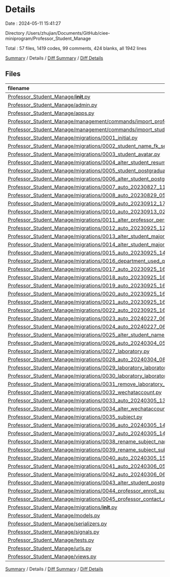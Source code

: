 # Details

Date : 2024-05-11 15:41:27

Directory /Users/zhujian/Documents/GitHub/ciee-miniprogram/Professor_Student_Manage

Total : 57 files,  1419 codes, 99 comments, 424 blanks, all 1942 lines

[Summary](results.md) / Details / [Diff Summary](diff.md) / [Diff Details](diff-details.md)

## Files
| filename | language | code | comment | blank | total |
| :--- | :--- | ---: | ---: | ---: | ---: |
| [Professor_Student_Manage/__init__.py](/Professor_Student_Manage/__init__.py) | Python | 0 | 0 | 1 | 1 |
| [Professor_Student_Manage/admin.py](/Professor_Student_Manage/admin.py) | Python | 35 | 2 | 14 | 51 |
| [Professor_Student_Manage/apps.py](/Professor_Student_Manage/apps.py) | Python | 7 | 1 | 4 | 12 |
| [Professor_Student_Manage/management/commands/import_professors.py](/Professor_Student_Manage/management/commands/import_professors.py) | Python | 48 | 3 | 11 | 62 |
| [Professor_Student_Manage/management/commands/import_students.py](/Professor_Student_Manage/management/commands/import_students.py) | Python | 36 | 4 | 8 | 48 |
| [Professor_Student_Manage/migrations/0001_initial.py](/Professor_Student_Manage/migrations/0001_initial.py) | Python | 74 | 1 | 7 | 82 |
| [Professor_Student_Manage/migrations/0002_student_name_fk_search.py](/Professor_Student_Manage/migrations/0002_student_name_fk_search.py) | Python | 12 | 1 | 6 | 19 |
| [Professor_Student_Manage/migrations/0003_student_avatar.py](/Professor_Student_Manage/migrations/0003_student_avatar.py) | Python | 12 | 1 | 6 | 19 |
| [Professor_Student_Manage/migrations/0004_alter_student_resume.py](/Professor_Student_Manage/migrations/0004_alter_student_resume.py) | Python | 12 | 1 | 6 | 19 |
| [Professor_Student_Manage/migrations/0005_student_postgraduate_type.py](/Professor_Student_Manage/migrations/0005_student_postgraduate_type.py) | Python | 12 | 1 | 6 | 19 |
| [Professor_Student_Manage/migrations/0006_alter_student_postgraduate_type.py](/Professor_Student_Manage/migrations/0006_alter_student_postgraduate_type.py) | Python | 12 | 1 | 6 | 19 |
| [Professor_Student_Manage/migrations/0007_auto_20230827_1101.py](/Professor_Student_Manage/migrations/0007_auto_20230827_1101.py) | Python | 16 | 1 | 6 | 23 |
| [Professor_Student_Manage/migrations/0008_auto_20230829_0543.py](/Professor_Student_Manage/migrations/0008_auto_20230829_0543.py) | Python | 27 | 1 | 6 | 34 |
| [Professor_Student_Manage/migrations/0009_auto_20230912_1751.py](/Professor_Student_Manage/migrations/0009_auto_20230912_1751.py) | Python | 17 | 1 | 6 | 24 |
| [Professor_Student_Manage/migrations/0010_auto_20230913_0206.py](/Professor_Student_Manage/migrations/0010_auto_20230913_0206.py) | Python | 22 | 1 | 6 | 29 |
| [Professor_Student_Manage/migrations/0011_alter_professor_personal_page.py](/Professor_Student_Manage/migrations/0011_alter_professor_personal_page.py) | Python | 12 | 1 | 6 | 19 |
| [Professor_Student_Manage/migrations/0012_auto_20230925_1229.py](/Professor_Student_Manage/migrations/0012_auto_20230925_1229.py) | Python | 22 | 1 | 6 | 29 |
| [Professor_Student_Manage/migrations/0013_alter_student_major_direction.py](/Professor_Student_Manage/migrations/0013_alter_student_major_direction.py) | Python | 12 | 1 | 6 | 19 |
| [Professor_Student_Manage/migrations/0014_alter_student_major_direction.py](/Professor_Student_Manage/migrations/0014_alter_student_major_direction.py) | Python | 12 | 1 | 6 | 19 |
| [Professor_Student_Manage/migrations/0015_auto_20230925_1429.py](/Professor_Student_Manage/migrations/0015_auto_20230925_1429.py) | Python | 57 | 1 | 6 | 64 |
| [Professor_Student_Manage/migrations/0016_department_used_quota.py](/Professor_Student_Manage/migrations/0016_department_used_quota.py) | Python | 12 | 1 | 6 | 19 |
| [Professor_Student_Manage/migrations/0017_auto_20230925_1615.py](/Professor_Student_Manage/migrations/0017_auto_20230925_1615.py) | Python | 47 | 1 | 6 | 54 |
| [Professor_Student_Manage/migrations/0018_auto_20230925_1615.py](/Professor_Student_Manage/migrations/0018_auto_20230925_1615.py) | Python | 17 | 1 | 6 | 24 |
| [Professor_Student_Manage/migrations/0019_auto_20230925_1618.py](/Professor_Student_Manage/migrations/0019_auto_20230925_1618.py) | Python | 17 | 1 | 6 | 24 |
| [Professor_Student_Manage/migrations/0020_auto_20230925_1619.py](/Professor_Student_Manage/migrations/0020_auto_20230925_1619.py) | Python | 15 | 1 | 6 | 22 |
| [Professor_Student_Manage/migrations/0021_auto_20230925_1626.py](/Professor_Student_Manage/migrations/0021_auto_20230925_1626.py) | Python | 34 | 1 | 6 | 41 |
| [Professor_Student_Manage/migrations/0022_auto_20230925_1632.py](/Professor_Student_Manage/migrations/0022_auto_20230925_1632.py) | Python | 34 | 1 | 6 | 41 |
| [Professor_Student_Manage/migrations/0023_auto_20240227_0600.py](/Professor_Student_Manage/migrations/0023_auto_20240227_0600.py) | Python | 26 | 1 | 6 | 33 |
| [Professor_Student_Manage/migrations/0024_auto_20240227_0601.py](/Professor_Student_Manage/migrations/0024_auto_20240227_0601.py) | Python | 17 | 1 | 6 | 24 |
| [Professor_Student_Manage/migrations/0025_alter_student_name.py](/Professor_Student_Manage/migrations/0025_alter_student_name.py) | Python | 12 | 1 | 6 | 19 |
| [Professor_Student_Manage/migrations/0026_auto_20240304_0500.py](/Professor_Student_Manage/migrations/0026_auto_20240304_0500.py) | Python | 27 | 1 | 6 | 34 |
| [Professor_Student_Manage/migrations/0027_laboratory.py](/Professor_Student_Manage/migrations/0027_laboratory.py) | Python | 21 | 1 | 6 | 28 |
| [Professor_Student_Manage/migrations/0028_auto_20240304_0841.py](/Professor_Student_Manage/migrations/0028_auto_20240304_0841.py) | Python | 17 | 1 | 6 | 24 |
| [Professor_Student_Manage/migrations/0029_laboratory_laboratory_leader.py](/Professor_Student_Manage/migrations/0029_laboratory_laboratory_leader.py) | Python | 13 | 1 | 6 | 20 |
| [Professor_Student_Manage/migrations/0030_laboratory_laboratory_member.py](/Professor_Student_Manage/migrations/0030_laboratory_laboratory_member.py) | Python | 12 | 1 | 6 | 19 |
| [Professor_Student_Manage/migrations/0031_remove_laboratory_laboratory_member.py](/Professor_Student_Manage/migrations/0031_remove_laboratory_laboratory_member.py) | Python | 11 | 1 | 6 | 18 |
| [Professor_Student_Manage/migrations/0032_wechataccount.py](/Professor_Student_Manage/migrations/0032_wechataccount.py) | Python | 18 | 1 | 6 | 25 |
| [Professor_Student_Manage/migrations/0033_auto_20240305_1350.py](/Professor_Student_Manage/migrations/0033_auto_20240305_1350.py) | Python | 23 | 1 | 6 | 30 |
| [Professor_Student_Manage/migrations/0034_alter_wechataccount_session_key.py](/Professor_Student_Manage/migrations/0034_alter_wechataccount_session_key.py) | Python | 12 | 1 | 6 | 19 |
| [Professor_Student_Manage/migrations/0035_subject.py](/Professor_Student_Manage/migrations/0035_subject.py) | Python | 21 | 1 | 6 | 28 |
| [Professor_Student_Manage/migrations/0036_auto_20240305_1420.py](/Professor_Student_Manage/migrations/0036_auto_20240305_1420.py) | Python | 17 | 1 | 6 | 24 |
| [Professor_Student_Manage/migrations/0037_auto_20240305_1440.py](/Professor_Student_Manage/migrations/0037_auto_20240305_1440.py) | Python | 25 | 1 | 6 | 32 |
| [Professor_Student_Manage/migrations/0038_rename_subject_name_subject_subject_designation.py](/Professor_Student_Manage/migrations/0038_rename_subject_name_subject_subject_designation.py) | Python | 12 | 1 | 6 | 19 |
| [Professor_Student_Manage/migrations/0039_rename_subject_subjectmanage.py](/Professor_Student_Manage/migrations/0039_rename_subject_subjectmanage.py) | Python | 11 | 1 | 6 | 18 |
| [Professor_Student_Manage/migrations/0040_auto_20240305_1505.py](/Professor_Student_Manage/migrations/0040_auto_20240305_1505.py) | Python | 16 | 1 | 6 | 23 |
| [Professor_Student_Manage/migrations/0041_auto_20240306_0553.py](/Professor_Student_Manage/migrations/0041_auto_20240306_0553.py) | Python | 34 | 1 | 6 | 41 |
| [Professor_Student_Manage/migrations/0042_auto_20240306_0610.py](/Professor_Student_Manage/migrations/0042_auto_20240306_0610.py) | Python | 17 | 1 | 6 | 24 |
| [Professor_Student_Manage/migrations/0043_alter_student_postgraduate_type.py](/Professor_Student_Manage/migrations/0043_alter_student_postgraduate_type.py) | Python | 12 | 1 | 6 | 19 |
| [Professor_Student_Manage/migrations/0044_professor_enroll_subject.py](/Professor_Student_Manage/migrations/0044_professor_enroll_subject.py) | Python | 13 | 1 | 6 | 20 |
| [Professor_Student_Manage/migrations/0045_professor_contact_details.py](/Professor_Student_Manage/migrations/0045_professor_contact_details.py) | Python | 12 | 1 | 6 | 19 |
| [Professor_Student_Manage/migrations/__init__.py](/Professor_Student_Manage/migrations/__init__.py) | Python | 0 | 0 | 1 | 1 |
| [Professor_Student_Manage/models.py](/Professor_Student_Manage/models.py) | Python | 89 | 10 | 20 | 119 |
| [Professor_Student_Manage/serializers.py](/Professor_Student_Manage/serializers.py) | Python | 58 | 3 | 28 | 89 |
| [Professor_Student_Manage/signals.py](/Professor_Student_Manage/signals.py) | Python | 24 | 4 | 2 | 30 |
| [Professor_Student_Manage/tests.py](/Professor_Student_Manage/tests.py) | Python | 1 | 1 | 2 | 4 |
| [Professor_Student_Manage/urls.py](/Professor_Student_Manage/urls.py) | Python | 17 | 3 | 2 | 22 |
| [Professor_Student_Manage/views.py](/Professor_Student_Manage/views.py) | Python | 198 | 23 | 60 | 281 |

[Summary](results.md) / Details / [Diff Summary](diff.md) / [Diff Details](diff-details.md)